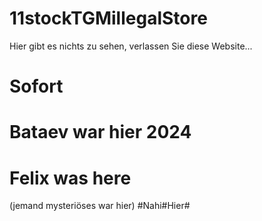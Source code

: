 # 11stockTGMillegalStore
Hier gibt es nichts zu sehen, verlassen Sie diese Website...
# Sofort
# Bataev war hier 2024
# Felix was here
(jemand mysteriöses war hier)
#Nahi#Hier#
